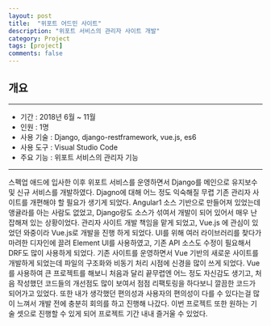 ```yaml
---
layout: post
title:  "위포트 어드민 사이트"
description: "위포트 서비스의 관리자 사이트 개발"
category: Project
tags: [project]
comments: false
---
```


## 개요

---

- 기간 : 2018년 6월 ~ 11월
- 인원 : 1명
- 사용 기술 : Django, django-restframework, vue.js, es6
- 사용 도구 : Visual Studio Code
- 주요 기능 : 위포트 서비스의 관리자 기능

---

스펙업 애드에 입사한 이후 위포트 서비스를 운영하면서 Django를 메인으로 유지보수 및 신규 서비스를 개발하였다.
Djagno에 대해 어느 정도 익숙해질 무렵 기존 관리자 사이트를 개편해야 할 필요가 생기게 되었다. 
Angular1 소스 기반으로 만들어져 있었는데 앵귤라를 아는 사람도 없었고, Django랑도 소스가 섞여서 개발이 되어 있어서 매우 난잡해져 있는 상황이었다. 관리자 사이트 개발 책임을 맡게 되었고, Vue.js 에 관심이 있었던 와중이라 Vue.js로 개발을 진행 하게 되었다.
UI를 위해 여러 라이브러리를 찾다가 마려한 디자인에 끌려 Element UI를 사용하였고, 기존 API 소스도 수정이 필요해서 DRF도 많이 사용하게 되었다.
기존 사이트를 운영하면서 Vue 기반의 새로운 사이트를 개발하게 되었는데 파일의 구조화와 비동기 처리 시점에 신경을 많이 쓰게 되었다.
Vue를 사용하여 큰 프로젝트를 해보니 처음과 달리 끝무렵엔 어느 정도 자신감도 생기고, 처음 작성했던 코드들의 개선점도 많이 보여서 점점 리팩토링을 하다보니 깔끔한 코드가 되어가고 있었다.
또한 내가 생각했던 편의성과 사용자의 편의성이 다를 수 있다는걸 많이 느껴서 개발 전에 충분히 회의를 하고 진행해 나갔다.
이번 프로젝트 또한 원하는 기술 셋으로 진행할 수 있게 되어 프로젝트 기간 내내 즐거울 수 있었다.

